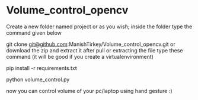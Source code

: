 # Volume_control_opencv
Create a new folder named project or as you wish;
inside the folder type the command given below

git clone git@github.com:ManishTirkey/Volume_control_opencv.git  or  download the zip and extract it
after pull or extracting the file type these command (it will be good if you create a virtualenvironment)

pip install -r requirements.txt

python volume_control.py

now you can control volume of your pc/laptop using hand gesture :)
